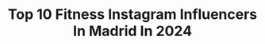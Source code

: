 ---
title: Top 10 Fitness Instagram Influencers In Madrid In 2024
description: >-
  Find top fitness Instagram influencers in Madrid in 2024. Most popular hashtags: #madrid #fitness #style #spain.
platform: Instagram
hits: 147
text_top: Discover the most popular Instagram influencers on inBeat.
text_bottom: Our database has 147 Instagram influencers like this in Madrid, Spain for you to pitch.
profiles:
  - username: "daniegm27"
    fullname: >-
      Dani Garcia
    bio: >-
      Murcia/Madrid📍 Versiones de recetas #saludables Cocinero profesional y futuro nutricionista ¡Comer sano y bien! 🍷
    location: "Spain"
    followers: 17082
    engagement: 594
    commentsToLikes: 0.050080
    id: ck8t6t5e1elxa0j78opsz9sy8
    verified: false
    hashtags: "#healthy, #foodgram, #influencer, #lovefood"
  - username: "pitomag8"
    fullname: >-
      MIGUEL GUEVARA
    bio: >-
      Model. Actor. Fitness. 📍Madrid. 🦚🦚🦚🦚🦚
    location: "Spain"
    followers: 30179
    engagement: 734
    commentsToLikes: 0.016665
    id: ck6u7518djivs0j71hva19wpc
    verified: false
    hashtags: "#happyday, #matrix, #andrewchristianintl, #piense"
  - username: "salvagrc"
    fullname: >-
      𝕾𝖆𝖑𝖛𝖆𝖉𝖔𝖗 𝕲𝖆𝖗𝖈𝖎́𝖆
    bio: >-
      🌍| Madrid, España 📩| salvagv31@gmail.com
    location: "Spain"
    followers: 26170
    engagement: 484
    commentsToLikes: 0.044495
    id: ck5zzqxsvc9ei0i14j273kmo8
    verified: false
    hashtags: "#model, #madrid, #fitness, #spain"
  - username: "manu_wifi"
    fullname: >-
      Manu
    bio: >-
      Un poco de 🎧 un poco de 🎨 un poco de 🍷un poco de 🌎 un poco de 🏋🏻 y más 😻😻😻 Beard ambassador de @nattivispro
    location: "Spain"
    followers: 14785
    engagement: 1060
    commentsToLikes: 0.091783
    id: ck6trqzih0ku10j713ftynok4
    verified: false
    hashtags: "#naturalcosmetics, #followforfollowback, #beardstyles, #igers"
  - username: "teambioco"
    fullname: >-
      TB - TEAM BIOCO
    bio: >-
      🌍 Stronger together 🤝 @underarmour 🎥 Charlando con Bioco Ep.2 FEDE AK47 (kick boxing)
    location: "Spain"
    followers: 19150
    engagement: 514
    commentsToLikes: 0.006761
    id: ck55lrxju29tn0i11m2ju16nq
    verified: false
    hashtags: "#teambioco, #streetworkout, #theonlywayisthrougth, #calistenia"
  - username: "veronica_romero_vero"
    fullname: >-
      Veronica Romero - Vero
    bio: >-
      Contratación España: 📩 contratacion@veronicaromero.es Internacional: 📩 davidjproducer@gmail.com ⬇️ Página web ⬇️
    location: "Spain"
    followers: 66480
    engagement: 119
    commentsToLikes: 0.049585
    id: ck5q6hj4bxewl0i119z3wa339
    verified: true
    hashtags: "#autoayuda, #books, #heslthylifestyle, #inspiracion"
  - username: "micheljaureguiofficial"
    fullname: >-
      MICHEL JAUREGUI
    bio: >-
      🔸ACTOR Y CANTANTE 🔸 🦁El Rey León España 🇪🇸🇲🇽 🌎Twitter: @JaureguiMich 📍MADRID 📩Contrataciones: DobleM Talent Agency
    location: "Spain"
    followers: 8092
    engagement: 398
    commentsToLikes: 0.027228
    id: ck6udnf6wm3fg0j712j2ry5qx
    verified: false
    hashtags: "#photooftheday, #mexico, #ibiza, #style"
  - username: "espadamadd"
    fullname: >-
      Miguel Espada aka Mike Sword
    bio: >-
      Dummy 🎭 Parkour 2006 @lanaveparkour @madd_parkour
    location: "Spain"
    followers: 26664
    engagement: 1432
    commentsToLikes: 0.018075
    id: ck6tpes06jg8p0j716kcuqvgg
    verified: false
    hashtags: "#madrid, #cuarentena, #freerunning, #training"
  - username: "louisarmstrong7"
    fullname: >-
      Louis Armstrong
    bio: >-
      RUN / LIFT / SEND ⚡️⚡️⚡️ All my links ⬇️
    location: "Spain"
    followers: 99621
    engagement: 305
    commentsToLikes: 0.020980
    id: ck55lzy632v970i11hr83yz14
    verified: false
    hashtags: "#formentera, #ultramarathon, #running, #ibiza"
  - username: "richarddicorsa"
    fullname: >-
      RICCARDO
    bio: >-
      📍ᴍᴀᴅʀɪᴅ, 🇪🇸 👮🏻‍♂️FCS / PMM ʜᴇ ᴅᴇsᴄᴜʙɪᴇʀᴛᴏ ʟᴏ ɪɴᴠᴇɴᴄɪʙʟᴇ ǫᴜᴇ ᴇs ᴇʟ ʜᴏᴍʙʀᴇ ǫᴜᴇ sᴏʟᴏ ᴛɪᴇɴᴇ sᴜ ᴀᴍᴏʀ ᴘᴀʀᴀ ʟᴜᴄʜᴀʀ ᴄᴏɴᴛʀᴀ ᴇʟ ᴍᴜɴᴅᴏ.
    location: "Spain"
    followers: 13131
    engagement: 558
    commentsToLikes: 0.031113
    id: ck0u0i24htrzd0i19rmy1iyt9
    verified: false
    hashtags: "#mensphysique, #me, #style, #fitness"
---